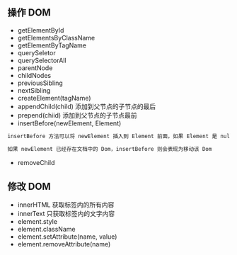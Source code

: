 ## 操作 DOM

- getElementById
- getElementsByClassName
- getElementByTagName
- querySeletor
- querySelectorAll
- parentNode
- childNodes
- previousSibling
- nextSibling
- createElement(tagName)
- appendChild(child) 添加到父节点的子节点的最后
- prepend(chiid) 添加到父节点的子节点最前
- insertBefore(newElement, Element)
```bash
insertBefore 方法可以将 newElement 插入到 Element 前面，如果 Element 是 null，则将 newElement 插入到父元素的尾部。

如果 newElement 已经存在文档中的 Dom，insertBefore 则会表现为移动该 Dom
```
- removeChild
  

## 修改 DOM

- innerHTML 获取标签内的所有内容
- innerText 只获取标签内的文字内容
- element.style
- element.className
- element.setAttribute(name, value)
- element.removeAttribute(name)
